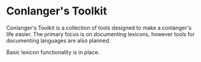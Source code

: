 Conlanger's Toolkit
===================

Conlanger's Toolkit is a collection of tools designed to make a conlanger's life easier. The primary focus is on documenting lexicons, however tools for documenting languages are also planned.

Basic lexicon functionality is in place.